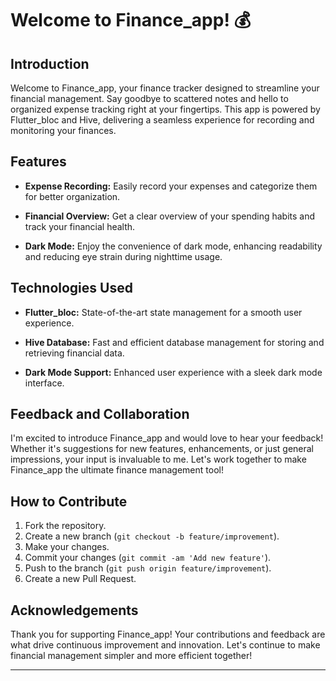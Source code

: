 # Welcome to Finance_app! 💰


## Introduction

Welcome to Finance_app, your finance tracker designed to streamline your financial management. Say goodbye to scattered notes and hello to organized expense tracking right at your fingertips. This app is powered by Flutter_bloc and Hive, delivering a seamless experience for recording and monitoring your finances.

## Features

- **Expense Recording:** Easily record your expenses and categorize them for better organization.
  
- **Financial Overview:** Get a clear overview of your spending habits and track your financial health.
  
- **Dark Mode:** Enjoy the convenience of dark mode, enhancing readability and reducing eye strain during nighttime usage.

## Technologies Used

- **Flutter_bloc:** State-of-the-art state management for a smooth user experience.
  
- **Hive Database:** Fast and efficient database management for storing and retrieving financial data.
  
- **Dark Mode Support:** Enhanced user experience with a sleek dark mode interface.

## Feedback and Collaboration

I'm excited to introduce Finance_app and would love to hear your feedback! Whether it's suggestions for new features, enhancements, or just general impressions, your input is invaluable to me. Let's work together to make Finance_app the ultimate finance management tool!

## How to Contribute

1. Fork the repository.
2. Create a new branch (`git checkout -b feature/improvement`).
3. Make your changes.
4. Commit your changes (`git commit -am 'Add new feature'`).
5. Push to the branch (`git push origin feature/improvement`).
6. Create a new Pull Request.

## Acknowledgements

Thank you for supporting Finance_app! Your contributions and feedback are what drive continuous improvement and innovation. Let's continue to make financial management simpler and more efficient together!

---
